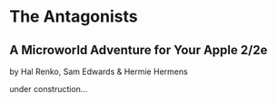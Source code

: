 # The Antagonists
## A Microworld Adventure for Your Apple 2/2e

by Hal Renko, Sam Edwards & Hermie Hermens

under construction...
